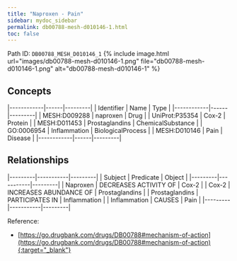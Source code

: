```yaml
---
title: "Naproxen - Pain"
sidebar: mydoc_sidebar
permalink: db00788-mesh-d010146-1.html
toc: false 
---
```



Path ID: `DB00788_MESH_D010146_1`
{% include image.html url="images/db00788-mesh-d010146-1.png" file="db00788-mesh-d010146-1.png" alt="db00788-mesh-d010146-1" %}

## Concepts

|------------|------|---------|
| Identifier | Name | Type    |
|------------|------|---------|
| MESH:D009288 | naproxen | Drug |
| UniProt:P35354 | Cox-2 | Protein |
| MESH:D011453 | Prostaglandins | ChemicalSubstance |
| GO:0006954 | Inflammation | BiologicalProcess |
| MESH:D010146 | Pain | Disease |
|------------|------|---------|

## Relationships

|---------|-----------|---------|
| Subject | Predicate | Object  |
|---------|-----------|---------|
| Naproxen | DECREASES ACTIVITY OF | Cox-2 |
| Cox-2 | INCREASES ABUNDANCE OF | Prostaglandins |
| Prostaglandins | PARTICIPATES IN | Inflammation |
| Inflammation | CAUSES | Pain |
|---------|-----------|---------|

Reference:
  - [https://go.drugbank.com/drugs/DB00788#mechanism-of-action](https://go.drugbank.com/drugs/DB00788#mechanism-of-action){:target="_blank"}
